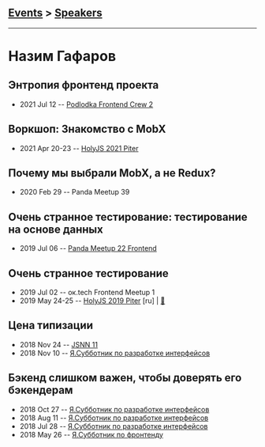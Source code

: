 ## [Events](../README.md) > [Speakers](../speakers.md)
---

# Назим Гафаров

## Энтропия фронтенд проекта
- 2021 Jul 12 -- [Podlodka Frontend Crew 2](https://www.youtube.com/watch?v=ttxqnObNVXw)    
## Воркшоп: Знакомство с MobX
- 2021 Apr 20-23 -- [HolyJS 2021 Piter](https://youtu.be/gXy1H3yZtSA)    
## Почему мы выбрали MobX, а не Redux?
- 2020 Feb 29 -- Panda Meetup 39    
## Очень странное тестирование: тестирование на основе данных
- 2019 Jul 06 -- [Panda Meetup 22 Frontend](https://www.youtube.com/watch?v=pAKapxZ9fak)    
## Очень странное тестирование
- 2019 Jul 02 -- ок.tech Frontend Meetup 1    
- 2019 May 24-25 -- [HolyJS 2019 Piter](https://youtu.be/H-cBhNMxlCw) [ru] | [:notebook:](https://downloads.ctfassets.net/nn534z2fqr9f/5brr3qLfo8lTUUQtbOW4CO/3d99f76706c79ea8f404e4137e3a35c6/Nazim_Gafarov_Ochen_strannoye_testirovaniye.pdf)  
## Цена типизации
- 2018 Nov 24 -- [JSNN 11](https://www.youtube.com/watch?v=6WfUDHlhO8s)    
- 2018 Nov 10 -- [Я.Субботник по разработке интерфейсов](https://events.yandex.ru/lib/talks/6679/)    
## Бэкенд слишком важен, чтобы доверять его бэкендерам
- 2018 Oct 27 -- [Я.Субботник по разработке интерфейсов](https://events.yandex.ru/lib/talks/6443/)    
- 2018 Aug 11 -- [Я.Субботник по разработке интерфейсов](https://events.yandex.ru/lib/talks/6173/)    
- 2018 Jul 28 -- [Я.Субботник по разработке интерфейсов](https://events.yandex.ru/lib/talks/5926/)    
- 2018 May 26 -- [Я.Субботник по фронтенду](https://events.yandex.ru/lib/talks/5953/)    
